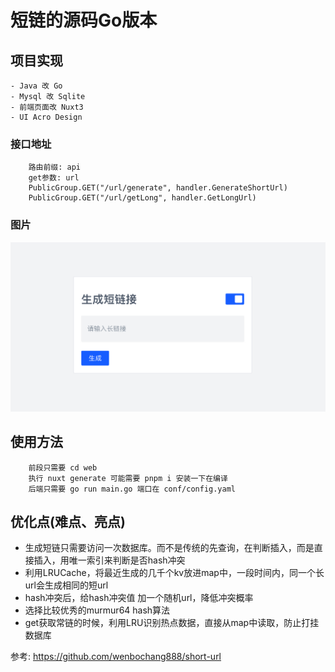 # 短链的源码Go版本

##  项目实现
    - Java 改 Go
    - Mysql 改 Sqlite
    - 前端页面改 Nuxt3 
    - UI Acro Design

### 接口地址
```
    路由前缀: api
    get参数: url
    PublicGroup.GET("/url/generate", handler.GenerateShortUrl)
	PublicGroup.GET("/url/getLong", handler.GetLongUrl)
```
### 图片
![图片](/img/img.png "图片")
## 使用方法
```
    前段只需要 cd web
    执行 nuxt generate 可能需要 pnpm i 安装一下在编译
    后端只需要 go run main.go 端口在 conf/config.yaml
```
## 优化点(难点、亮点)
 - 生成短链只需要访问一次数据库。而不是传统的先查询，在判断插入，而是直接插入，用唯一索引来判断是否hash冲突
 - 利用LRUCache，将最近生成的几千个kv放进map中，一段时间内，同一个长url会生成相同的短url
 - hash冲突后，给hash冲突值 加一个随机url，降低冲突概率
 - 选择比较优秀的murmur64 hash算法
 - get获取常链的时候，利用LRU识别热点数据，直接从map中读取，防止打挂数据库

参考: https://github.com/wenbochang888/short-url